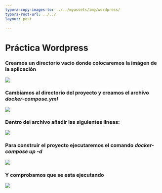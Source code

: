 ```yaml
---
typora-copy-images-to: ../../myassets/img/wordpress/
typora-root-url: ../../
layout: post

---
```


# Práctica Wordpress

### Creamos un directorio vacio donde colocaremos la imágen de la aplicación

![](/PePs/myassets/img/wordpress/1.png)


 ### Cambiamos al directorio del proyecto y creamos el archivo *docker-compose.yml*

![](/PePs/myassets/img/wordpress/2.png)



### Dentro del archivo añadir las siguientes lineas:

![](/PePs/myassets/img/wordpress/3.png)



### Para construir el proyecto ejecutaremos el comando *docker-compose up -d*

![](/PePs/myassets/img/wordpress/4.png)



### Y comprobamos que se esta ejecutando 

![](/PePs/myassets/img/wordpress/5.png)
